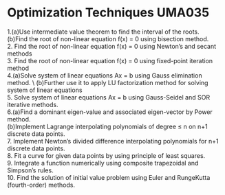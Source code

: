 # Optimization Techniques UMA035
1.(a)Use intermediate value theorem to find the interval of the roots.
\
  (b)Find the root of non-linear equation f(x) = 0 using bisection method.
  \
2. Find the root of non-linear equation f(x) = 0 using Newton’s and secant methods
\
3. Find the root of non-linear equation f(x) = 0 using fixed-point iteration method
\
4.(a)Solve system of linear equations Ax = b using Gauss elimination method.
\ 
  (b)Further use it to apply LU factorization method for solving system of linear equations
\
5. Solve system of linear equations Ax = b using Gauss-Seidel and SOR iterative methods.
\
6.(a)Find a dominant eigen-value and associated eigen-vector by Power method.
\
  (b)Implement Lagrange interpolating polynomials of degree ≤ n on n+1 discrete data points.
\
7. Implement Newton’s divided difference interpolating polynomials for n+1 discrete data points.
\
8. Fit a curve for given data points by using principle of least squares.
\
9. Integrate a function numerically using composite trapezoidal and Simpson’s rules.
\
10. Find the solution of initial value problem using Euler and RungeKutta (fourth-order) methods.
